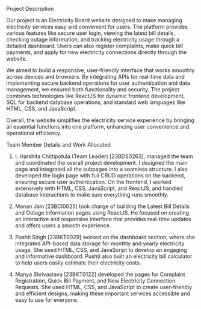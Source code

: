 Project Description

Our project is an Electricity Board website designed to make managing electricity services easy and convenient for users. The platform provides various features like secure user login, viewing the latest bill details, checking outage information, and tracking electricity usage through a detailed dashboard. Users can also register complaints, make quick bill payments, and apply for new electricity connections directly through the website.

We aimed to build a responsive, user-friendly interface that works smoothly across devices and browsers. By integrating APIs for real-time data and implementing secure backend operations for user authentication and data management, we ensured both functionality and security. The project combines technologies like ReactJS for dynamic frontend development, SQL for backend database operations, and standard web languages like HTML, CSS, and JavaScript.

Overall, the website simplifies the electricity service experience by bringing all essential functions into one platform, enhancing user convenience and operational efficiency.

Team Member Details and Work Allocated

1) I, Harshita Chittipotula (Team Leader) [23BDS0263], managed the team and coordinated the overall project development. I designed the main page and integrated all the subpages into a seamless structure. I also developed the login page with full CRUD operations on the backend, ensuring secure user authentication. On the frontend, I worked extensively with HTML, CSS, JavaScript, and ReactJS, and handled database interactions to make sure everything runs smoothly.

2) Manan Jain [23BCI0025] took charge of building the Latest Bill Details and Outage Information pages using ReactJS. He focused on creating an interactive and responsive interface that provides real-time updates and offers users a smooth experience.

3) Pushti Singh [23BKT0029] worked on the dashboard section, where she integrated API-based data storage for monthly and yearly electricity usage. She used HTML, CSS, and JavaScript to develop an engaging and informative dashboard. Pushti also built an electricity bill calculator to help users easily estimate their electricity costs.

4) Manya Shrivastava [23BKT0122] developed the pages for Complaint Registration, Quick Bill Payment, and New Electricity Connection Requests. She used HTML, CSS, and JavaScript to create user-friendly and efficient designs, making these important services accessible and easy to use for everyone.
